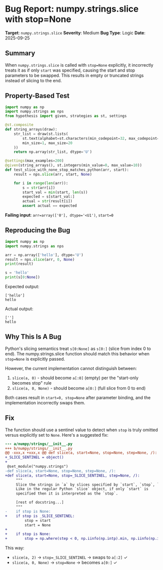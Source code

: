 # Bug Report: numpy.strings.slice with stop=None

**Target**: `numpy.strings.slice`
**Severity**: Medium
**Bug Type**: Logic
**Date**: 2025-09-25

## Summary

When `numpy.strings.slice` is called with `stop=None` explicitly, it incorrectly treats it as if only `start` was specified, causing the start and stop parameters to be swapped. This results in empty or truncated strings instead of slicing to the end.

## Property-Based Test

```python
import numpy as np
import numpy.strings as nps
from hypothesis import given, strategies as st, settings

@st.composite
def string_arrays(draw):
    str_list = draw(st.lists(
        st.text(alphabet=st.characters(min_codepoint=32, max_codepoint=126), min_size=1, max_size=50),
        min_size=1, max_size=20
    ))
    return np.array(str_list, dtype='U')

@settings(max_examples=200)
@given(string_arrays(), st.integers(min_value=0, max_value=10))
def test_slice_with_none_stop_matches_python(arr, start):
    result = nps.slice(arr, start, None)

    for i in range(len(arr)):
        s = str(arr[i])
        start_val = min(start, len(s))
        expected = s[start_val:]
        actual = str(result[i])
        assert actual == expected
```

**Failing input**: `arr=array(['0'], dtype='<U1')`, `start=0`

## Reproducing the Bug

```python
import numpy as np
import numpy.strings as nps

arr = np.array(['hello'], dtype='U')
result = nps.slice(arr, 0, None)
print(result)

s = 'hello'
print(s[0:None])
```

Expected output:
```
['hello']
hello
```

Actual output:
```
['']
hello
```

## Why This Is A Bug

Python's slicing semantics treat `s[0:None]` as `s[0:]` (slice from index 0 to end). The numpy.strings.slice function should match this behavior when `stop=None` is explicitly passed.

However, the current implementation cannot distinguish between:
1. `slice(a, 0)` - should become `a[:0]` (empty) per the "start-only becomes stop" rule
2. `slice(a, 0, None)` - should become `a[0:]` (full slice from 0 to end)

Both cases result in `start=0, stop=None` after parameter binding, and the implementation incorrectly swaps them.

## Fix

The function should use a sentinel value to detect when `stop` is truly omitted versus explicitly set to `None`. Here's a suggested fix:

```diff
--- a/numpy/strings/__init__.py
+++ b/numpy/strings/__init__.py
@@ -xxx,x +xxx,x @@ def slice(a, start=None, stop=None, step=None, /):
+_SLICE_SENTINEL = object()
+
 @set_module("numpy.strings")
-def slice(a, start=None, stop=None, step=None, /):
+def slice(a, start=None, stop=_SLICE_SENTINEL, step=None, /):
     """
     Slice the strings in `a` by slices specified by `start`, `stop`, `step`.
     Like in the regular Python `slice` object, if only `start` is
     specified then it is interpreted as the `stop`.

     [rest of docstring...]
     """
-    if stop is None:
+    if stop is _SLICE_SENTINEL:
         stop = start
         start = None
+
+    if stop is None:
+        stop = np.where(step < 0, np.iinfo(np.intp).min, np.iinfo(np.intp).max)
```

This way:
- `slice(a, 2)` → `stop=_SLICE_SENTINEL` → swaps to `a[:2]` ✓
- `slice(a, 0, None)` → `stop=None` → becomes `a[0:]` ✓